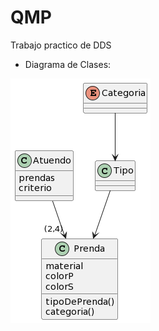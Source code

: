 # QMP
Trabajo practico de DDS

- Diagrama de Clases:

![alt text](https://github.com/Grupo-ddjs/QMP/blob/main/UML_QMP.png?raw=true)
